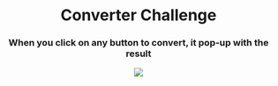 <h1 align="center">Converter Challenge</h1>

<div align="center">
  <h3>When you click on any button to convert, it pop-up with the result</h3>
  <img src="https://user-images.githubusercontent.com/86135150/156086075-5afa50a2-8f5d-4574-aa93-9ca5713aac0e.png">
</div>
